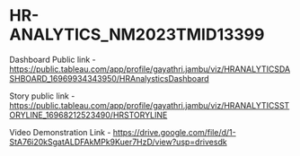 # HR-ANALYTICS_NM2023TMID13399 


Dashboard Public link -  https://public.tableau.com/app/profile/gayathri.jambu/viz/HRANALYTICSDASHBOARD_16969934343950/HRAnalysticsDashboard


Story public link -   https://public.tableau.com/app/profile/gayathri.jambu/viz/HRANALYTICSSTORYLINE_16968212523490/HRSTORYLINE


Video Demonstration Link -  https://drive.google.com/file/d/1-StA76i20kSgatALDFAkMPk9Kuer7HzD/view?usp=drivesdk
